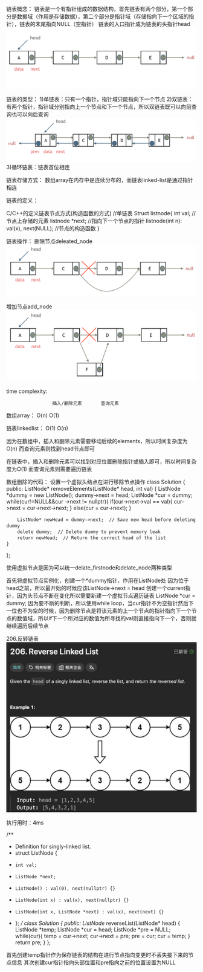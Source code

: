 链表概念：
    链表是一个有指针组成的数据结构，首先链表有两个部分，第一个部分是数据域（作用是存储数据），第二个部分是指针域（存储指向下一个区域的指针），链表的末尾指向NULL（空指针）
    链表的入口指针成为链表的头指针head
    ![Alt text](image-3.png)



链表的类型：
1)单链表：只有一个指针，指针域只能指向下一个节点
2)双链表：有两个指针，指针域分别指向上一个节点和下一个节点，所以双链表既可以向前查询也可以向后查询![Alt text](image-4.png)
3)循环链表：链表首位相连


链表存储方式：
数组array在内存中是连续分布的，而链表linked-list是通过指针相连


链表的定义：

C/C++的定义链表节点方式(构造函数的方式)
//单链表
Struct listnode{
    int val;  //节点上存储的元素
    listnode *next;  //指向下一个节点的指针
    listnode(int n): val(x), next(NULL);  //节点的构造函数
}

链表操作：
删除节点deleated_node
![Alt text](image-6.png)


增加节点add_node
![Alt text](image-7.png)

time complexity:

                     插入/删除元素       查询元素
数组array：             O(n)             O(1)


链表linkedlist：        O(1)             O(n)

因为在数组中，插入和删除元素需要移动后续的elements，所以时间复杂度为O(n)
而查询元素则找到head节点即可

在链表中，插入和删除元素可以找到对应位置删除指针或插入即可，所以时间复杂度为O(1)
而查询元素则需要遍历链表



数组删除的代码：
设置一个虚拟头结点在进行移除节点操作
class Solution {
public:
    ListNode* removeElements(ListNode* head, int val) {
        ListNode *dummy = new ListNode();
        dummy->next = head;
        ListNode *cur = dummy;
        while(cur!=NULL&&cur ->next != nullptr){
            if(cur->next->val == val){
                cur->next = cur->next->next;
            }
            else(cur = cur->next);
        }

        ListNode* newHead = dummy->next;  // Save new head before deleting dummy
        delete dummy;  // Delete dummy to prevent memory leak
        return newHead;  // Return the correct head of the list
    }
};

使用虚拟节点是因为可以统一delate_firstnode和delate_node两种类型

首先将虚拟节点实例化，创建一个*dummy指针，作用在ListNode处
因为位于head之前，所以最开始的时候应该ListNode->next = head
创建一个current指针，因为头节点不断在变化所以需要新建一个虚拟节点遍历链表
ListNode *cur = dummy;
因为要不断的判断，所以使用while loop，当cur指针不为空指针然后下一位也不为空的时候，因为删除节点是将该元素的上一个节点的指针指向下一个节点的数值域，所以if下一个所对应的数值为所寻找的val则直接指向下一个，否则就继续遍历后续节点



206.反转链表
![Alt text](image-8.png)

执行用时：4ms


/**
 * Definition for singly-linked list.
 * struct ListNode {
 *     int val;
 *     ListNode *next;
 *     ListNode() : val(0), next(nullptr) {}
 *     ListNode(int x) : val(x), next(nullptr) {}
 *     ListNode(int x, ListNode *next) : val(x), next(next) {}
 * };
 */
class Solution {
public:
    ListNode* reverseList(ListNode* head) {
        ListNode *temp;
        ListNode *cur = head;
        ListNode *pre = NULL;
        while(cur){
            temp = cur->next;
            cur->next = pre;
            pre = cur;
            cur = temp;
        }
        return pre;
    }
};

首先创建temp指针作为保存链表的结构在进行节点指向变更时不丢失接下来的节点信息
其次创建cur指针指向头部位置和pre指向之前的位置设置为NULL